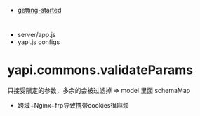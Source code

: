 - [getting-started](https://ued.qunar.com/ykit/guide/getting-started.html)

#

- server/app.js
- yapi.js configs

# yapi.commons.validateParams

只接受限定的参数，多余的会被过滤掉 => model 里面 schemaMap


- 跨域+Nginx+frp导致携带cookies很麻烦

